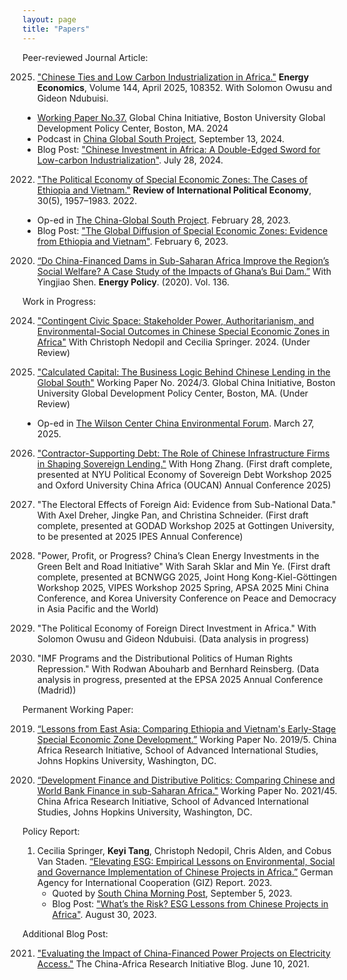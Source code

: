 ```yaml
---
layout: page
title: "Papers"
--- 
```


Peer-reviewed Journal Article:

2025. ["Chinese Ties and Low Carbon Industrialization in Africa."](https://www.sciencedirect.com/science/article/pii/S0140988325001768) **Energy Economics**, Volume 144, April 2025, 108352. With Solomon Owusu and Gideon Ndubuisi.
   - [Working Paper No.37.](https://www.bu.edu/gdp/files/2024/07/GCI-WP-37-SO-KT-FIN.pdf) Global China Initiative, Boston University Global Development Policy Center, Boston, MA. 2024
   - Podcast in [China Global South Project](https://chinaglobalsouth.com/podcasts/can-china-help-africa-become-the-next-factory-of-the-world/), September 13, 2024.
   - Blog Post: ["Chinese Investment in Africa: A Double-Edged Sword for Low-carbon Industrialization"](https://www.bu.edu/gdp/2024/07/28/chinese-investment-in-africa-a-double-edged-sword-for-low-carbon-industrialization/). July 28, 2024.

2022. ["The Political Economy of Special Economic Zones: The Cases of Ethiopia and Vietnam."](https://www.tandfonline.com/doi/full/10.1080/09692290.2022.2152073) **Review of International Political Economy**, 30(5), 1957–1983. 2022.
   - Op-ed in [The China-Global South Project](https://chinaglobalsouth.com/analysis/in-crafting-special-economic-zones-ethiopia-and-vietnam-learned-from-china-and-taiwan/). February 28, 2023.
   - Blog Post: ["The Global Diffusion of Special Economic Zones: Evidence from Ethiopia and Vietnam"](https://www.bu.edu/gdp/2023/02/06/the-global-diffusion-of-special-economic-zones-evidence-from-ethiopia-and-vietnam/). February 6, 2023.

2020. [“Do China-Financed Dams in Sub-Saharan Africa Improve the Region’s Social Welfare? A Case Study of the Impacts of Ghana’s Bui Dam.”](https://doi.org/10.1016/j.enpol.2019.111062) With Yingjiao Shen. **Energy Policy**. (2020). Vol. 136. 

Work in Progress:

2024. ["Contingent Civic Space: Stakeholder Power, Authoritarianism, and Environmental-Social Outcomes in Chinese Special Economic Zones in Africa"](https://papers.ssrn.com/sol3/papers.cfm?abstract_id=4814298) With Christoph Nedopil and Cecilia Springer. 2024. (Under Review)

2024. ["Calculated Capital: The Business Logic Behind Chinese Lending in the Global South"](https://www.bu.edu/gdp/files/2024/03/GCI-WP-034-RBLs-FIN.pdf) Working Paper No. 2024/3. Global China Initiative, Boston University Global Development Policy Center, Boston, MA. (Under Review)
 - Op-ed in [The Wilson Center China Environmental Forum](https://www.newsecuritybeat.org/2025/03/debunking-the-patient-capital-myth-the-reality-of-chinas-resource-backed-lending-practices/). March 27, 2025.

2026. ["Contractor-Supporting Debt: The Role of Chinese Infrastructure Firms in Shaping Sovereign Lending."](https://wp.nyu.edu/sfrn/files/2025/05/Tang-and-Zhang_0525-Keyi-Tang.pdf) With Hong Zhang. (First draft complete, presented at NYU Political Economy of Sovereign Debt Workshop 2025 and Oxford University China Africa (OUCAN) Annual Conference 2025)

2025. "The Electoral Effects of Foreign Aid: Evidence from Sub-National Data." With Axel Dreher, Jingke Pan, and Christina Schneider. (First draft complete, presented at GODAD Workshop 2025 at Gottingen University, to be presented at 2025 IPES Annual Conference)

2025. "Power, Profit, or Progress? China’s Clean Energy Investments in the Green Belt and Road Initiative" With Sarah Sklar and Min Ye. (First draft complete, presented at BCNWGG 2025, Joint Hong Kong-Kiel-Göttingen Workshop 2025, VIPES Workshop 2025 Spring, APSA 2025 Mini China Conference, and Korea University Conference on Peace and Democracy in Asia Pacific and the World) 

2025. "The Political Economy of Foreign Direct Investment in Africa." With Solomon Owusu and Gideon Ndubuisi. (Data analysis in progress)

2025. "IMF Programs and the Distributional Politics of Human Rights Repression." With Rodwan Abouharb and Bernhard Reinsberg. (Data analysis in progress, presented at the EPSA 2025 Annual Conference (Madrid))

Permanent Working Paper:

2019. [“Lessons from East Asia: Comparing Ethiopia and Vietnam's Early-Stage Special Economic Zone Development.”](https://static1.squarespace.com/static/5652847de4b033f56d2bdc29/t/5cdc2a848165f5c5cfd8ba68/1557932677135/WP-2019-05-Tang-Ethiopia-and-Vietnam-SEZ.pdf) Working Paper No. 2019/5. China Africa Research Initiative, School of Advanced International Studies, Johns Hopkins University, Washington, DC.

2020. [“Development Finance and Distributive Politics: Comparing Chinese and World Bank Finance in sub-Saharan Africa."](https://static1.squarespace.com/static/5652847de4b033f56d2bdc29/t/608c2ad5716fc637c6d5fa66/1619798742433/WP+45+%E2%80%93+Tang%2C+Keyi+%E2%80%93+Dev+Finance+Distributive+Pol+China+WB+Africa.pdf) Working Paper No. 2021/45. China Africa Research Initiative, School of Advanced International Studies, Johns Hopkins University, Washington, DC.

Policy Report:

1. Cecilia Springer, **Keyi Tang**, Christoph Nedopil, Chris Alden, and Cobus Van Staden. [“Elevating ESG: Empirical Lessons on Environmental, Social and Governance Implementation of Chinese Projects in Africa.”](https://www.bu.edu/gdp/files/2023/08/GCI_GIZ-Report_2023_FIN.pdf) German Agency for International Cooperation (GIZ) Report. 2023.
   - Quoted by [South China Morning Post](https://www.scmp.com/business/article/3233490/chinese-projects-africa-falling-short-esg-implementation-report), September 5, 2023.
   - Blog Post: ["What’s the Risk? ESG Lessons from Chinese Projects in Africa"](https://www.bu.edu/gdp/2023/08/30/whats-the-risk-esg-lessons-from-chinese-projects-in-africa/). August 30, 2023.

Additional Blog Post:

2021. ["Evaluating the Impact of China-Financed Power Projects on Electricity Access."](http://www.chinaafricarealstory.com/2021/06/evaluating-impact-of-china-financed.html) The China-Africa Research Initiative Blog. June 10, 2021.

